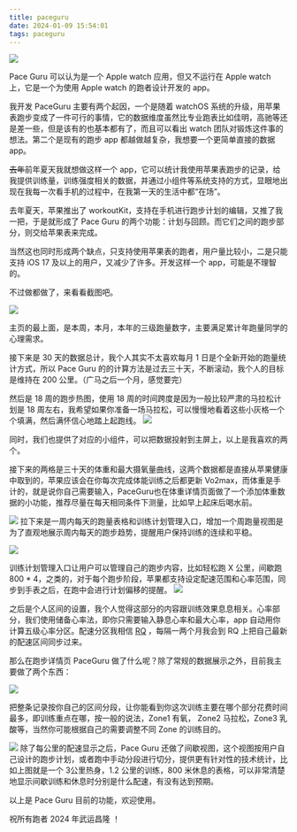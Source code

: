 ```yaml
---
title: paceguru
date: 2024-01-09 15:54:01
tags: paceguru
---
```

![](1500x500.jpeg)

Pace Guru 可以认为是一个 Apple watch 应用，但又不运行在 Apple watch 上，它是一个为使用 Apple watch 的跑者设计开发的 app。

我开发 PaceGuru 主要有两个起因，一个是随着 watchOS 系统的升级，用苹果表跑步变成了一件可行的事情，它的数据维度虽然比专业跑表比如佳明，高驰等还是差一些，但是该有的也基本都有了，而且可以看出 watch 团队对锻炼这件事的想法。第二个是现有的跑步 app 都越做越复杂，我想要一个更简单直接的数据 app。

~~去年~~前年夏天我就想做这样一个 app，它可以统计我使用苹果表跑步的记录，给我提供训练量，训练强度相关的数据，并通过小组件等系统支持的方式，显眼地出现在我每一次看手机的过程中，在我第一天的生活中都“在场”。

去年夏天，苹果推出了 workoutKit，支持在手机进行跑步计划的编辑，又推了我一把，于是就形成了 Pace Guru 的两个功能：计划与回顾。而它们之间的跑步部分，则交给苹果表来完成。

当然这也同时形成两个缺点，只支持使用苹果表的跑者，用户量比较小，二是只能支持 iOS 17 及以上的用户，又减少了许多。开发这样一个 app，可能是不理智的。

不过做都做了，来看看截图吧。

![](home_1.png)

主页的最上面，是本周，本月，本年的三级跑量数字，主要满足累计年跑量同学的心理需求。

接下来是 30 天的数据总计，我个人其实不太喜欢每月 1 日是个全新开始的跑量统计方式，所以 Pace Guru 的的计算方法是过去三十天，不断滚动，我个人的目标是维持在 200 公里。（广马之后一个月，感觉要完）

然后是 18 周的跑步热图，使用 18 周的时间跨度是因为一般比较严肃的马拉松计划是 18 周左右，我希望如果你准备一场马拉松，可以慢慢地看着这些小灰格一个个填满，然后满怀信心地踏上起跑线。
 ![](widget.jpeg)

同时，我们也提供了对应的小组件，可以把数据投射到主屏上，以上是我喜欢的两个。

接下来的两格是三十天的体重和最大摄氧量曲线，这两个数据都是直接从苹果健康中取到的，苹果应该会在你每次完成体能训练之后都更新 Vo2max，而体重是手计的，就是说你自己需要输入，PaceGuru也在体重详情页面做了一个添加体重数据的小功能，推荐尽量在每天相同条件下测量，比如早上起床后喝水前。

![](home_2.png)
拉下来是一周内每天的跑量表格和训练计划管理入口，增加一个周跑量视图是为了直观地展示周内每天的跑步趋势，提醒用户保持训练的连续和平稳。

![](temp8K.png)

训练计划管理入口让用户可以管理自己的跑步内容，比如轻松跑 X 公里，间歇跑 800 * 4，之类的，对于每个跑步阶段，苹果都支持设定配速范围和心率范围，同步到手表之后，在跑中会进行计划偏移的提醒。
 ![](zones.png)

之后是个人区间的设置，我个人觉得这部分的内容跟训练效果息息相关。心率部分，我们使用储备心率法，即你只需要输入静息心率和最大心率，app 自动用你计算五级心率分区。配速分区我相信 [RQ](https://www.runningquotient.cn/) ，每隔一两个月我会到 RQ 上把自己最新的配速区间同步过来。

那么在跑步详情页 PaceGuru 做了什么呢？除了常规的数据展示之外，目前我主要做了两个东西：

![](detail_zones.png)

把整条记录按你自己的区间分段，让你能看到你这次训练主要在哪个部分花费时间最多，即训练重点在哪，按一般的说法，Zone1 有氧， Zone2 马拉松，Zone3 乳酸等，当然你可能根据自己的需要调整不同 Zone 的训练目的。

![](detail_interval.png)
除了每公里的配速显示之后，Pace Guru 还做了间歇视图，这个视图按用户自己设计的跑步计划，或者跑中手动分段进行切分，提供更有针对性的技术统计，比如上图就是一个 3公里热身，1.2 公里的训练，800 米休息的表格，可以非常清楚地显示间歇训练和休息时分别是什么配速，有没有达到预期。

以上是 Pace Guru 目前的功能，欢迎使用。

祝所有跑者 2024 年武运昌隆 ！